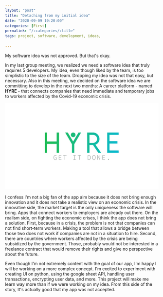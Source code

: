 ```yaml
---
layout: "post"
title: "Detaching from my initial idea"
date: "2020-09-09 19:20:00"
categories: [First]
permalink: "/:categories/:title"
tags: project, software, development, ideas,

---
```


My software idea was not approved. But that's okay.

In my last group meeting, we realized we need a software idea that truly requires 5 developers. My idea, even though liked by the team, is too simplistic to the size of the team. Dropping my idea was not that easy, but necessary. Also in this meeting, we decided on the software idea we are committing to develop in the next two months: A career platform - named **HYRE** - that connects companies that need immediate and temporary jobs to workers affected by the Covid-19 economic crisis.

![App log](/images/2020-09-06-HyreAppLogo.jfif)

I confess I'm not a big fan of the app aim because it does not bring enough innovation and it does not take a realistic view on an economic crisis. In the innovative side, the market target is the only uniqueness the software will bring. Apps that connect workers to employers are already out there. On the realism side, on fighting the economic crises, I think the app does not bring a solution. First, because in a crisis, the problem is not that companies can not find short-term workers. Making a tool that allows a bridge between those two does not work if companies are not in a situation to hire. Second, there are countries where workers affected by the crisis are being subsidized by the government. Those, probably would not be interested in a freelance contract that would remove their rights and give no perspective about the future.

Even though I'm not extremely content with the goal of our app, I'm happy I will be working on a more complex concept. I'm excited to experiment with creating UI on python, using the google sheet API, handling user transactions, encrypting user data, and more. This project will make me learn way more than if we were working on my idea. From this side of the story, It's actually good that my app was not accepted.
